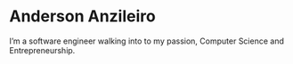 # Anderson Anzileiro

I’m a software engineer walking into to my passion, Computer Science and Entrepreneurship.
